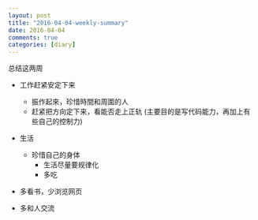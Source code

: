 ```yaml
---
layout: post
title: "2016-04-04-weekly-summary"
date: 2016-04-04
comments: true
categories: [diary]
---
```


总结这两周
* 工作赶紧安定下来
  - 振作起來，珍惜時間和周圍的人
  - 赶紧把方向定下来，看能否走上正轨 (主要目的是写代码能力，再加上有些自己的控制力)

* 生活
  - 珍惜自己的身体
    + 生活尽量要规律化
    + 多吃
    
* 多看书，少浏览网页

* 多和人交流
